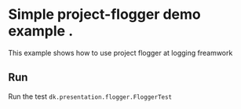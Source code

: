 # Simple project-flogger demo example .

This example shows how to use project flogger at logging freamwork

## Run

Run the test `dk.presentation.flogger.FloggerTest`